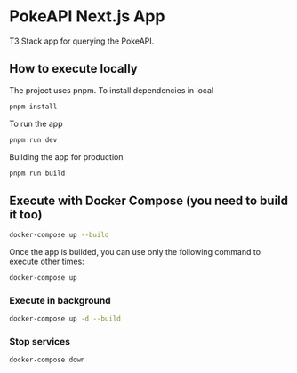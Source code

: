 # PokeAPI Next.js App

T3 Stack app for querying the PokeAPI.

## How to execute locally

The project uses pnpm. To install dependencies in local
```bash
pnpm install
```

To run the app
```bash
pnpm run dev
```

Building the app for production
```bash
pnpm run build
```

## Execute with Docker Compose (you need to build it too)
```bash
docker-compose up --build
```

Once the app is builded, you can use only the following command to execute other times:

```bash
docker-compose up
```

### Execute in background
```bash
docker-compose up -d --build
```

### Stop services
```bash
docker-compose down
```

